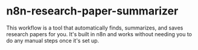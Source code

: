 # n8n-research-paper-summarizer
This workflow is a tool that automatically finds, summarizes, and saves research papers for you. It's built in n8n and works without needing you to do any manual steps once it's set up.
